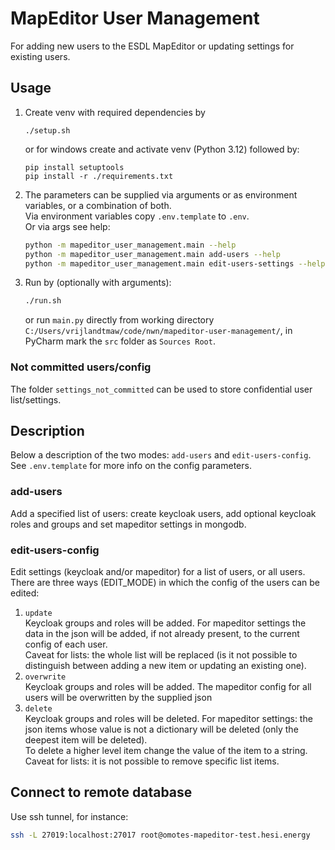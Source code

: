 # MapEditor User Management

For adding new users to the ESDL MapEditor or updating settings for existing users.

## Usage

1. Create venv with required dependencies by

   ```
   ./setup.sh
   ```

   or for windows create and activate venv (Python 3.12) followed by:

   ```
   pip install setuptools
   pip install -r ./requirements.txt
   ```

2. The parameters can be supplied via arguments or as environment variables, or a combination of
   both.  
   Via environment variables copy `.env.template` to `.env`.  
   Or via args see help:
   ```bash
   python -m mapeditor_user_management.main --help
   python -m mapeditor_user_management.main add-users --help
   python -m mapeditor_user_management.main edit-users-settings --help
   ```

3. Run by (optionally with arguments):
    ```bash
    ./run.sh
    ```
   or run `main.py` directly from working directory
   `C:/Users/vrijlandtmaw/code/nwn/mapeditor-user-management/`, in PyCharm mark the `src` folder as
   `Sources Root`.

### Not committed users/config

The folder `settings_not_committed` can be used to store confidential user list/settings.

## Description

Below a description of the two modes: `add-users` and `edit-users-config`. See `.env.template` for more info on the
config parameters.

### add-users

Add a specified list of users: create keycloak users, add optional keycloak roles and groups and set mapeditor settings
in mongodb.

### edit-users-config

Edit settings (keycloak and/or mapeditor) for a list of users, or all users.
There are three ways (EDIT_MODE) in which the config of the users can be edited:

1. `update`  
   Keycloak groups and roles will be added.
   For mapeditor settings the data in the json will be added, if not already present, to the current config of each
   user.   
   Caveat for lists: the whole list will be replaced (is it not possible to distinguish between adding a new item or
   updating an existing one).
2. `overwrite`  
   Keycloak groups and roles will be added.
   The mapeditor config for all users will be overwritten by the supplied json
3. `delete`  
   Keycloak groups and roles will be deleted.
   For mapeditor settings: the json items whose value is not a dictionary will be deleted (only the deepest item will be
   deleted).  
   To delete a higher level item change the value of the item to a string.
   Caveat for lists: it is not possible to remove specific list items.

## Connect to remote database

Use ssh tunnel, for instance:

```bash
ssh -L 27019:localhost:27017 root@omotes-mapeditor-test.hesi.energy
```